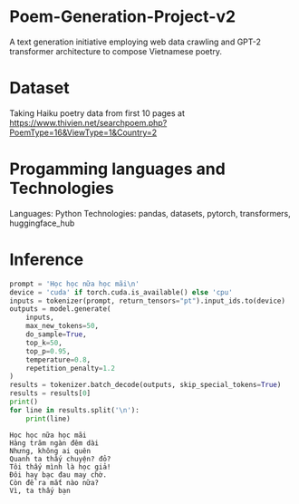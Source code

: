 # Poem-Generation-Project-v2
A text generation initiative employing web data crawling and GPT-2 transformer architecture to compose Vietnamese poetry.

# Dataset
Taking Haiku poetry data from first 10 pages at https://www.thivien.net/searchpoem.php?PoemType=16&ViewType=1&Country=2 

# Progamming languages and Technologies
Languages: Python
Technologies: pandas, datasets, pytorch, transformers, huggingface_hub

# Inference
```python
prompt = 'Học học nữa học mãi\n'
device = 'cuda' if torch.cuda.is_available() else 'cpu'
inputs = tokenizer(prompt, return_tensors="pt").input_ids.to(device)
outputs = model.generate(
    inputs,
    max_new_tokens=50,
    do_sample=True,
    top_k=50,
    top_p=0.95,
    temperature=0.8,
    repetition_penalty=1.2
)
results = tokenizer.batch_decode(outputs, skip_special_tokens=True)
results = results[0]
print()
for line in results.split('\n'):
    print(line)
```

```
Học học nữa học mãi
Hàng trăm ngàn đêm dài
Nhưng, không ai quên
Quanh ta thấy chuyện? đỏ?
Tôi thấy mình là học giả!
Đôi hay bạc đau may chờ.
Còn để ra mắt nào nữa?
Vì, ta thấy bạn
```






